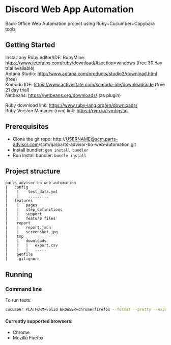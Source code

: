 # Discord Web App Automation
Back-Office Web Automation project using Ruby+Cucumber+Capybara tools
## Getting Started
Install any Ruby editor/IDE:
RubyMine: https://www.jetbrains.com/ruby/download/#section=windows (free 30 day trial available)  
Aptana Studio: http://www.aptana.com/products/studio3/download.html (free)  
Komodo IDE: https://www.activestate.com/komodo-ide/downloads/ide (free 21 day trial)  
Netbeans: https://netbeans.org/downloads/ (as plugin)

Ruby download link: https://www.ruby-lang.org/en/downloads/  
Ruby Version Manager (rvm) link: https://rvm.io/rvm/install

## Prerequisites

* Clone the git repo: http://USERNAME@scm.parts-advisor.com/scm/qa/parts-advisor-bo-web-automation.git
* Install bundler: `gem install bundler`
* Run install bundler: `bundle install`

## Project structure
```
parts-advisor-bo-web-automation
|   config
|    |    test_data.yml
|    |    .........  
|   features
|    |   pages
|    |   step_definitions
|    |   support
|    |   feature files
|    report
|    |   report.json
|    |   screenshot.jpg
|    tmp
|    |   downloads
|    |   |   export.csv
|    |   |   .....
|    Gemfile
|    .gitignore
```

## Running
### Command line

To run tests:
```bash
cucumber PLATFORM=valid BROWSER=chrome|firefox --format --pretty --expand --format json -o report.json
```
#### Currently supported browsers:
* Chrome
* Mozilla Firefox
